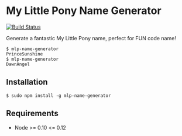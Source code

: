 # My Little Pony Name Generator

[![Build Status](https://travis-ci.org/wavesoftware/mlp-name-generator.svg)](https://travis-ci.org/wavesoftware/mlp-name-generator)

Generate a fantastic My Little Pony name, perfect for FUN code name!

    $ mlp-name-generator
    PrinceSunshine
    $ mlp-name-generator
    DawnAngel

## Installation

    $ sudo npm install -g mlp-name-generator

## Requirements

 * Node >= 0.10 <= 0.12
